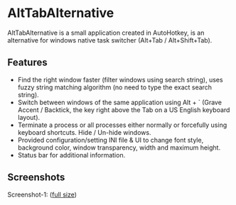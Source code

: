 # AltTabAlternative
AltTabAlternative is a small application created in AutoHotkey, is an alternative for windows native task switcher (Alt+Tab / Alt+Shift+Tab). 

## Features
* Find the right window faster (filter windows using search string), uses fuzzy string matching algorithm (no need to type the exact search string).
* Switch between windows of the same application using Alt + \` (Grave Accent / Backtick, the key right above the Tab on a US English keyboard layout).
* Terminate a process or all processes either normally or forcefully using keyboard shortcuts.
Hide / Un-hide windows.
* Provided configuration/setting INI file & UI to change font style, background color, window transparency, width and maximum height.
* Status bar for additional information.

## Screenshots
Screenshot-1: ([full size](http://2.bp.blogspot.com/-ioY8ST0kg5s/V5oZmBqdTlI/AAAAAAAAJJ8/oLBX7QtaPwgsqFdjXz_4AvJIuSU-eP-QQCK4B/s1600/1.png))
